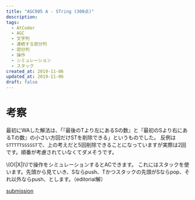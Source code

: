 ```yaml
---
title: "AGC005 A - STring (300点)"
description:
tags:
  - AtCoder
  - AGC
  - 文字列
  - 連続する部分列
  - 部分列
  - 操作
  - シミュレーション
  - スタック
created_at: 2019-11-06
updated_at: 2019-11-06
draft: false
---
```


# 考察
最初にWAした解法は、「『最後のTより左にあるSの数』と『最初のSより右にあるTの数』の小さい方回だけSTを削除できる」というものでした。
反例は`STTTTTSSSSST`で、上の考えだと5回削除できることになっていますが実際は2回です。順番が考慮されていなくてダメそうです。

\\(O(|X|)\\)で操作をシミュレーションするとACできます。
これにはスタックを使います。先頭から見ていき、Sならpush、Tかつスタックの先頭がSならpop、それ以外ならpush、とします。（editorial解）

[submission](https://atcoder.jp/contests/agc005/submissions/8312210)


